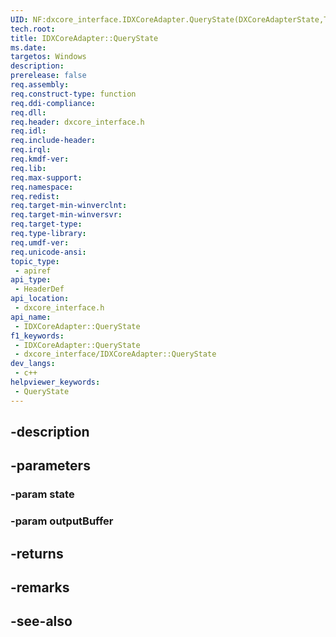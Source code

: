 ```yaml
---
UID: NF:dxcore_interface.IDXCoreAdapter.QueryState(DXCoreAdapterState,T)
tech.root: 
title: IDXCoreAdapter::QueryState
ms.date: 
targetos: Windows
description: 
prerelease: false
req.assembly: 
req.construct-type: function
req.ddi-compliance: 
req.dll: 
req.header: dxcore_interface.h
req.idl: 
req.include-header: 
req.irql: 
req.kmdf-ver: 
req.lib: 
req.max-support: 
req.namespace: 
req.redist: 
req.target-min-winverclnt: 
req.target-min-winversvr: 
req.target-type: 
req.type-library: 
req.umdf-ver: 
req.unicode-ansi: 
topic_type:
 - apiref
api_type:
 - HeaderDef
api_location:
 - dxcore_interface.h
api_name:
 - IDXCoreAdapter::QueryState
f1_keywords:
 - IDXCoreAdapter::QueryState
 - dxcore_interface/IDXCoreAdapter::QueryState
dev_langs:
 - c++
helpviewer_keywords:
 - QueryState
---
```


## -description

## -parameters

### -param state

### -param outputBuffer

## -returns

## -remarks

## -see-also

